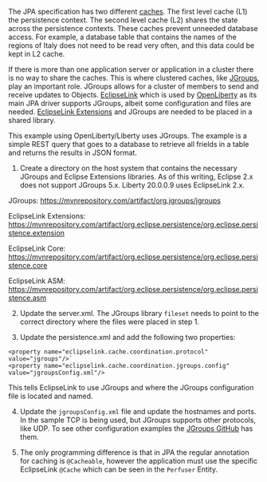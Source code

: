 The JPA specification has two different [caches](https://en.wikibooks.org/wiki/Java_Persistence/Caching).  The first level cache (L1) the persistence context.  The second level cache (L2) shares the state across the persistence contexts.  These caches prevent unneeded database access.  For example, a database table that contains the names of the regions of Italy does not need to be read very often, and this data could be kept in L2 cache.

If there is more than one application server or application in a cluster there is no way to share the caches.  This is where clustered caches, like [JGroups](http://www.jgroups.org), play an important role.  JGroups allows for a cluster of members to send and receive updates to Objects.  [EclipseLink](https://www.eclipse.org/eclipselink/) which is used by [OpenLiberty](https://www.openliberty.io) as its main JPA driver supports JGroups, albeit some configuration and files are needed.  [EclipseLink Extensions](https://www.eclipse.org/eclipselink/documentation/2.7/jpa/extensions/toc.htm) and JGroups are needed to be placed in a shared library.

This example using OpenLiberty/Liberty uses JGroups.  The example is a simple REST query that goes to a database to retrieve all frields in a table and returns the results in JSON format.  

1. Create a directory on the host system that contains the necessary JGroups and Eclipse Extensions libraries.  As of this writing, Eclipse 2.x does not support JGroups 5.x.  Liberty 20.0.0.9 uses EclipseLink 2.x.

JGroups: 
https://mvnrepository.com/artifact/org.jgroups/jgroups

EclipseLink Extensions: 
https://mvnrepository.com/artifact/org.eclipse.persistence/org.eclipse.persistence.extension

EclipseLink Core: 
https://mvnrepository.com/artifact/org.eclipse.persistence/org.eclipse.persistence.core

EclipseLink ASM: 
https://mvnrepository.com/artifact/org.eclipse.persistence/org.eclipse.persistence.asm

2. Update the server.xml.  The JGroups library `fileset` needs to point to the correct directory where the files were placed in step 1.

3. Update the persistence.xml and add the following two properties:
```
<property name="eclipselink.cache.coordination.protocol" value="jgroups"/>`
<property name="eclipselink.cache.coordination.jgroups.config" value="jgroupsConfig.xml"/>
```
This tells EclipseLink to use JGroups and where the JGroups configuration file is located and named.

4. Update the `jgroupsConfig.xml` file and update the hostnames and ports.  In the sample TCP is being used, but JGroups supports other protocols, like UDP.  To see other configuration examples the [JGroups GitHub](https://github.com/belaban/JGroups/tree/master/conf) has them.

5. The only programming difference is that in JPA the regular annotation for caching is `@Cacheable`, however the application must use the specific EclipseLink `@Cache` which can be seen in the `Perfuser` Entity.
